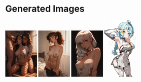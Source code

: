 # Generated Images



<img src="2025_09_29_01_thumb.webp" width="100"/> <img src="2025_09_29_02_thumb.webp" width="100"/> <img src="2025_09_29_03_thumb.webp" width="100"/> <img src="2025_09_29_04_thumb.webp" width="100"/>